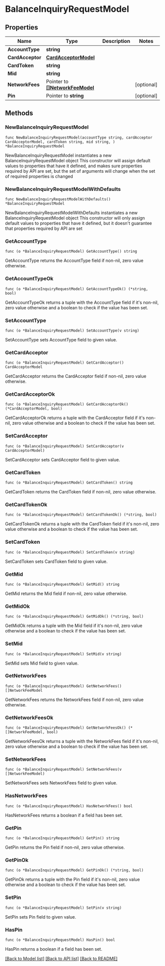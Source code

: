# BalanceInquiryRequestModel

## Properties

Name | Type | Description | Notes
------------ | ------------- | ------------- | -------------
**AccountType** | **string** |  | 
**CardAcceptor** | [**CardAcceptorModel**](CardAcceptorModel.md) |  | 
**CardToken** | **string** |  | 
**Mid** | **string** |  | 
**NetworkFees** | Pointer to [**[]NetworkFeeModel**](NetworkFeeModel.md) |  | [optional] 
**Pin** | Pointer to **string** |  | [optional] 

## Methods

### NewBalanceInquiryRequestModel

`func NewBalanceInquiryRequestModel(accountType string, cardAcceptor CardAcceptorModel, cardToken string, mid string, ) *BalanceInquiryRequestModel`

NewBalanceInquiryRequestModel instantiates a new BalanceInquiryRequestModel object
This constructor will assign default values to properties that have it defined,
and makes sure properties required by API are set, but the set of arguments
will change when the set of required properties is changed

### NewBalanceInquiryRequestModelWithDefaults

`func NewBalanceInquiryRequestModelWithDefaults() *BalanceInquiryRequestModel`

NewBalanceInquiryRequestModelWithDefaults instantiates a new BalanceInquiryRequestModel object
This constructor will only assign default values to properties that have it defined,
but it doesn't guarantee that properties required by API are set

### GetAccountType

`func (o *BalanceInquiryRequestModel) GetAccountType() string`

GetAccountType returns the AccountType field if non-nil, zero value otherwise.

### GetAccountTypeOk

`func (o *BalanceInquiryRequestModel) GetAccountTypeOk() (*string, bool)`

GetAccountTypeOk returns a tuple with the AccountType field if it's non-nil, zero value otherwise
and a boolean to check if the value has been set.

### SetAccountType

`func (o *BalanceInquiryRequestModel) SetAccountType(v string)`

SetAccountType sets AccountType field to given value.


### GetCardAcceptor

`func (o *BalanceInquiryRequestModel) GetCardAcceptor() CardAcceptorModel`

GetCardAcceptor returns the CardAcceptor field if non-nil, zero value otherwise.

### GetCardAcceptorOk

`func (o *BalanceInquiryRequestModel) GetCardAcceptorOk() (*CardAcceptorModel, bool)`

GetCardAcceptorOk returns a tuple with the CardAcceptor field if it's non-nil, zero value otherwise
and a boolean to check if the value has been set.

### SetCardAcceptor

`func (o *BalanceInquiryRequestModel) SetCardAcceptor(v CardAcceptorModel)`

SetCardAcceptor sets CardAcceptor field to given value.


### GetCardToken

`func (o *BalanceInquiryRequestModel) GetCardToken() string`

GetCardToken returns the CardToken field if non-nil, zero value otherwise.

### GetCardTokenOk

`func (o *BalanceInquiryRequestModel) GetCardTokenOk() (*string, bool)`

GetCardTokenOk returns a tuple with the CardToken field if it's non-nil, zero value otherwise
and a boolean to check if the value has been set.

### SetCardToken

`func (o *BalanceInquiryRequestModel) SetCardToken(v string)`

SetCardToken sets CardToken field to given value.


### GetMid

`func (o *BalanceInquiryRequestModel) GetMid() string`

GetMid returns the Mid field if non-nil, zero value otherwise.

### GetMidOk

`func (o *BalanceInquiryRequestModel) GetMidOk() (*string, bool)`

GetMidOk returns a tuple with the Mid field if it's non-nil, zero value otherwise
and a boolean to check if the value has been set.

### SetMid

`func (o *BalanceInquiryRequestModel) SetMid(v string)`

SetMid sets Mid field to given value.


### GetNetworkFees

`func (o *BalanceInquiryRequestModel) GetNetworkFees() []NetworkFeeModel`

GetNetworkFees returns the NetworkFees field if non-nil, zero value otherwise.

### GetNetworkFeesOk

`func (o *BalanceInquiryRequestModel) GetNetworkFeesOk() (*[]NetworkFeeModel, bool)`

GetNetworkFeesOk returns a tuple with the NetworkFees field if it's non-nil, zero value otherwise
and a boolean to check if the value has been set.

### SetNetworkFees

`func (o *BalanceInquiryRequestModel) SetNetworkFees(v []NetworkFeeModel)`

SetNetworkFees sets NetworkFees field to given value.

### HasNetworkFees

`func (o *BalanceInquiryRequestModel) HasNetworkFees() bool`

HasNetworkFees returns a boolean if a field has been set.

### GetPin

`func (o *BalanceInquiryRequestModel) GetPin() string`

GetPin returns the Pin field if non-nil, zero value otherwise.

### GetPinOk

`func (o *BalanceInquiryRequestModel) GetPinOk() (*string, bool)`

GetPinOk returns a tuple with the Pin field if it's non-nil, zero value otherwise
and a boolean to check if the value has been set.

### SetPin

`func (o *BalanceInquiryRequestModel) SetPin(v string)`

SetPin sets Pin field to given value.

### HasPin

`func (o *BalanceInquiryRequestModel) HasPin() bool`

HasPin returns a boolean if a field has been set.


[[Back to Model list]](../README.md#documentation-for-models) [[Back to API list]](../README.md#documentation-for-api-endpoints) [[Back to README]](../README.md)



